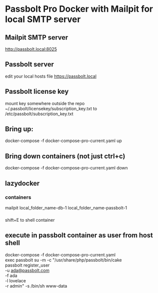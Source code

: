 # Passbolt Pro Docker with Mailpit for local SMTP server

## Mailpit SMTP server
http://passbolt.local:8025

## Passbolt server
edit your local hosts file
https://passbolt.local

## Passbolt license key
mount key somewhere outside the repo
~/.passbolt/licensekey/subscription_key.txt to /etc/passbolt/subscription_key.txt

## Bring up:
docker-compose -f docker-compose-pro-current.yaml up

## Bring down containers (not just ctrl+c)
docker-compose -f docker-compose-pro-current.yaml down

## lazydocker
### containers
mailpit
local_folder_name-db-1
local_folder_name-passbolt-1
###
shift+E to shell container


## execute in passbolt container as user from host shell
docker-compose -f docker-compose-pro-current.yaml \
exec passbolt su -m -c "/usr/share/php/passbolt/bin/cake \
passbolt register_user \
-u ada@passbolt.com \
-f ada \
-l lovelace \
-r admin" -s /bin/sh www-data
